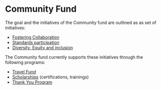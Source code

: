 # Community Fund

The goal and the initiatives of the Community fund are outlined as as set of
initiatives:
  - [Fostering Collaboration](./initiatives/fostering-collaboration.md)
  - [Standards participation](./initiatives/standards-particpation.md)
  - [Diversity, Equity and inclusion](./initiatives/diversity-equity-inclusion.md)

The Community fund currently supports these initiatives through the following programs:
  - [Travel Fund](./programs/travel-fund.md)
  - [Scholarships](./programs/scholarships.md) (certifications, trainings)
  - [Thank You Program](programs/thank-you.md)
